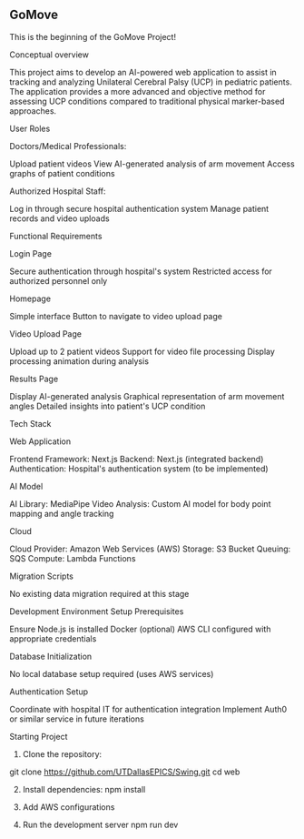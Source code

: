 ## GoMove

This is the beginning of the GoMove Project! 

Conceptual overview

This project aims to develop an AI-powered web application to assist in tracking and analyzing Unilateral Cerebral Palsy (UCP) in pediatric patients. The application provides a more advanced and objective method for assessing UCP conditions compared to traditional physical marker-based approaches.

User Roles

Doctors/Medical Professionals:

Upload patient videos
View AI-generated analysis of arm movement
Access graphs of patient conditions

Authorized Hospital Staff:

Log in through secure hospital authentication system
Manage patient records and video uploads

Functional Requirements

Login Page

Secure authentication through hospital's system
Restricted access for authorized personnel only

Homepage

Simple interface
Button to navigate to video upload page

Video Upload Page

Upload up to 2 patient videos
Support for video file processing
Display processing animation during analysis

Results Page

Display AI-generated analysis
Graphical representation of arm movement angles
Detailed insights into patient's UCP condition

Tech Stack

Web Application

Frontend Framework: Next.js
Backend: Next.js (integrated backend)
Authentication: Hospital's authentication system (to be implemented)

AI Model

AI Library: MediaPipe
Video Analysis: Custom AI model for body point mapping and angle tracking

Cloud

Cloud Provider: Amazon Web Services (AWS)
Storage: S3 Bucket
Queuing: SQS
Compute: Lambda Functions

Migration Scripts

No existing data migration required at this stage

Development Environment Setup
Prerequisites

Ensure Node.js is installed
Docker (optional)
AWS CLI configured with appropriate credentials

Database Initialization

No local database setup required (uses AWS services)

Authentication Setup

Coordinate with hospital IT for authentication integration
Implement Auth0 or similar service in future iterations

Starting Project

1. Clone the repository:

git clone https://github.com/UTDallasEPICS/Swing.git
cd web

2. Install dependencies:
npm install

3. Add AWS configurations

4. Run the development server
npm run dev
